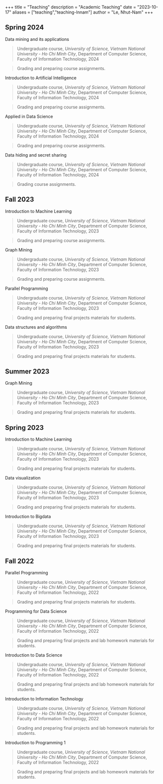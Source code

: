 +++
title = "Teaching"
description = "Academic Teaching"
date = "2023-10-17"
aliases = ["teaching","teaching-lnnam"]
author = "Le, Nhut-Nam"
+++

## Spring 2024

Data mining and its applications
> Undergraduate course, *University of Science, Vietnam National University - Ho Chi Minh City*, Department of Computer Science, Faculty of Information Technology, 2024

> Grading and preparing course assignments.

Introduction to Artificial Intelligence
> Undergraduate course, *University of Science, Vietnam National University - Ho Chi Minh City*, Department of Computer Science, Faculty of Information Technology, 2024

> Grading and preparing course assignments.

Applied in Data Science
> Undergraduate course, *University of Science, Vietnam National University - Ho Chi Minh City*, Department of Computer Science, Faculty of Information Technology, 2024

> Grading and preparing course assignments.

Data hiding and secret sharing
> Undergraduate course, *University of Science, Vietnam National University - Ho Chi Minh City*, Department of Computer Science, Faculty of Information Technology, 2024

> Grading course assignments.

## Fall 2023

Introduction to Machine Learning
> Undergraduate course, *University of Science, Vietnam National University - Ho Chi Minh City*, Department of Computer Science, Faculty of Information Technology, 2023

> Grading and preparing course assignments.

Graph Mining
> Undergraduate course, *University of Science, Vietnam National University - Ho Chi Minh City*, Department of Computer Science, Faculty of Information Technology, 2023

> Grading and preparing course assignments.

Parallel Programming
> Undergraduate course, *University of Science, Vietnam National University - Ho Chi Minh City*, Department of Computer Science, Faculty of Information Technology, 2023

> Grading and preparing final projects materials for students.

Data structures and algorithms
> Undergraduate course, *University of Science, Vietnam National University - Ho Chi Minh City*, Department of Computer Science, Faculty of Information Technology, 2023

> Grading and preparing final projects materials for students.

## Summer 2023

Graph Mining
> Undergraduate course, *University of Science, Vietnam National University - Ho Chi Minh City*, Department of Computer Science, Faculty of Information Technology, 2023

> Grading and preparing final projects materials for students.

## Spring 2023


Introduction to Machine Learning
> Undergraduate course, *University of Science, Vietnam National University - Ho Chi Minh City*, Department of Computer Science, Faculty of Information Technology, 2023

> Grading and preparing final projects materials for students.

Data visualization
> Undergraduate course, *University of Science, Vietnam National University - Ho Chi Minh City*, Department of Computer Science, Faculty of Information Technology, 2023

> Grading and preparing final projects materials for students.

Introduction to Bigdata
> Undergraduate course, *University of Science, Vietnam National University - Ho Chi Minh City*, Department of Computer Science, Faculty of Information Technology, 2023

> Grading and preparing final projects materials for students.


## Fall 2022

Parallel Programming
> Undergraduate course, *University of Science, Vietnam National University - Ho Chi Minh City*, Department of Computer Science, Faculty of Information Technology, 2022

> Grading and preparing final projects materials for students.

Programming for Data Science
> Undergraduate course, *University of Science, Vietnam National University - Ho Chi Minh City*, Department of Computer Science, Faculty of Information Technology, 2022

> Grading and preparing final projects and lab homework materials for students.

Introduction to Data Science
> Undergraduate course, *University of Science, Vietnam National University - Ho Chi Minh City*, Department of Computer Science, Faculty of Information Technology, 2022

> Grading and preparing final projects and lab homework materials for students.

Introduction to Information Technology
> Undergraduate course, *University of Science, Vietnam National University - Ho Chi Minh City*, Department of Computer Science, Faculty of Information Technology, 2022

> Grading and preparing final projects and lab homework materials for students.

Introduction to Programming 1
> Undergraduate course, *University of Science, Vietnam National University - Ho Chi Minh City*, Department of Computer Science, Faculty of Information Technology, 2022

> Grading and preparing final projects and lab homework materials for students.

